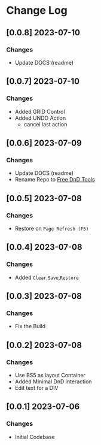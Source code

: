 # Change Log

## [0.0.8] 2023-07-10
### Changes

- Update DOCS (readme)

## [0.0.7] 2023-07-10
### Changes

- Added GRID Control
- Added UNDO Action
  - cancel last action

## [0.0.6] 2023-07-09
### Changes

- Update DOCS (readme)
- Rename Repo to [Free DnD Tools](https://github.com/app-generator/opensource-dnd-tools)

## [0.0.5] 2023-07-08
### Changes

- Restore on `Page Refresh (F5)`

## [0.0.4] 2023-07-08
### Changes

- Added `Clear`,`Save`,`Restore`

## [0.0.3] 2023-07-08
### Changes

- Fix the Build

## [0.0.2] 2023-07-08
### Changes

- Use BS5 as layout Container
- Added Minimal DnD interaction 
- Edit text for a DIV

## [0.0.1] 2023-07-06
### Changes

- Initial Codebase
